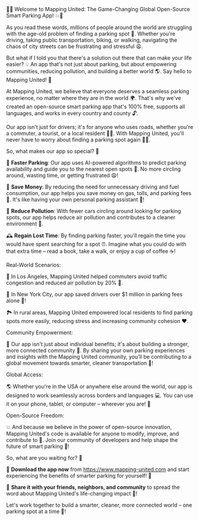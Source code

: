 🚨💥 Welcome to Mapping United: The Game-Changing Global Open-Source Smart Parking App! 💥🚨

As you read these words, millions of people around the world are struggling with the age-old problem of finding a parking spot 🚌. Whether you're driving, taking public transportation, biking, or walking, navigating the chaos of city streets can be frustrating and stressful 😩.

But what if I told you that there's a solution out there that can make your life easier? 💡 An app that's not just about parking, but about empowering communities, reducing pollution, and building a better world 🌎. Say hello to Mapping United! 🎉

At Mapping United, we believe that everyone deserves a seamless parking experience, no matter where they are in the world 🌍. That's why we've created an open-source smart parking app that's 100% free, supports all languages, and works in every country and county 🔓.

Our app isn't just for drivers; it's for anyone who uses roads, whether you're a commuter, a tourist, or a local resident 🏃‍♀️. With Mapping United, you'll never have to worry about finding a parking spot again 🙅‍♂️.

So, what makes our app so special? 🤔

📍 **Faster Parking**: Our app uses AI-powered algorithms to predict parking availability and guide you to the nearest open spots 🔮. No more circling around, wasting time, or getting frustrated 😩!

💸 **Save Money**: By reducing the need for unnecessary driving and fuel consumption, our app helps you save money on gas, tolls, and parking fees 💸. It's like having your own personal parking assistant 🤖!

🌿 **Reduce Pollution**: With fewer cars circling around looking for parking spots, our app helps reduce air pollution and contributes to a cleaner environment 🌳.

🕰️ **Regain Lost Time**: By finding parking faster, you'll regain the time you would have spent searching for a spot ⏰. Imagine what you could do with that extra time – read a book, take a walk, or enjoy a cup of coffee ☕️!

Real-World Scenarios:

🌆 In Los Angeles, Mapping United helped commuters avoid traffic congestion and reduced air pollution by 20% 🌟.

🚗 In New York City, our app saved drivers over $1 million in parking fees alone 💸!

🏞️ In rural areas, Mapping United empowered local residents to find parking spots more easily, reducing stress and increasing community cohesion ❤️.

Community Empowerment:

💪 Our app isn't just about individual benefits; it's about building a stronger, more connected community 🌈. By sharing your own parking experiences and insights with the Mapping United community, you'll be contributing to a global movement towards smarter, cleaner transportation 🚀!

Global Access:

🌎 Whether you're in the USA or anywhere else around the world, our app is designed to work seamlessly across borders and languages 💻. You can use it on your phone, tablet, or computer – wherever you are! 📱

Open-Source Freedom:

💥 And because we believe in the power of open-source innovation, Mapping United's code is available for anyone to modify, improve, and contribute to 🤝. Join our community of developers and help shape the future of smart parking 🔧!

So, what are you waiting for? 🎉

📲 **Download the app now** from https://www.mapping-united.com and start experiencing the benefits of smarter parking for yourself! 🚀

👥 **Share it with your friends, neighbors, and community** to spread the word about Mapping United's life-changing impact 💬!

Let's work together to build a smarter, cleaner, more connected world – one parking spot at a time 🌟!